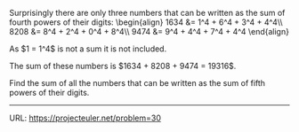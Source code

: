 <p>Surprisingly there are only three numbers that can be written as the sum of fourth powers of their digits:
\begin{align}
1634 &amp;= 1^4 + 6^4 + 3^4 + 4^4\\
8208 &amp;= 8^4 + 2^4 + 0^4 + 8^4\\
9474 &amp;= 9^4 + 4^4 + 7^4 + 4^4
\end{align}
</p><p class="smaller">As $1 = 1^4$ is not a sum it is not included.</p>
<p>The sum of these numbers is $1634 + 8208 + 9474 = 19316$.</p>
<p>Find the sum of all the numbers that can be written as the sum of fifth powers of their digits.</p>


<hr>

URL: https://projecteuler.net/problem=30
